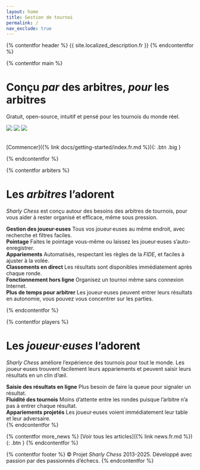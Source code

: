 ```yaml
---
layout: home
title: Gestion de tournoi
permalink: /
nav_exclude: true
---
```


{% contentfor header %}
{{ site.localized_description.fr }}
{% endcontentfor %}

{% contentfor main %}
# Conçu _par_ des arbitres, _pour_ les arbitres
Gratuit, open-source, intuitif et pensé pour les tournois du monde réel.

<div class="carousel" style="margin-bottom: 2rem">
  <img src="/assets/images/pairings.png">
  <img src="/assets/images/screen.png">
  <img src="/assets/images/result-modal-fr.png">
</div>

[Commencer]({% link docs/getting-started/index.fr.md %}){: .btn .big }

{% endcontentfor %}

{% contentfor arbiters %}
# Les _arbitres_ l’adorent
_Sharly Chess_ est conçu autour des besoins des arbitres de tournois, pour vous aider à rester organisé et efficace, même sous pression.

<div class="features-inline">
  <div class="feature-box">
    <strong>Gestion des joueur·euses</strong>
    Tous vos joueur·euses au même endroit, avec recherche et filtres faciles.
  </div>
  <div class="feature-box">
    <strong>Pointage</strong>
    Faites le pointage vous-même ou laissez les joueur·euses s’auto-enregistrer.
  </div>
  <div class="feature-box">
    <strong>Appariements</strong>
    Automatisés, respectant les règles de la <em>FIDE</em>, et faciles à ajuster à la volée.
  </div>
  <div class="feature-box">
    <strong>Classements en direct</strong>
    Les résultats sont disponibles immédiatement après chaque ronde.
  </div>
  <div class="feature-box">
    <strong>Fonctionnement hors ligne</strong>
    Organisez un tournoi même sans connexion Internet.
  </div>
  <div class="feature-box">
    <strong>Plus de temps pour arbitrer</strong>
    Les joueur·euses peuvent entrer leurs résultats en autonomie, vous pouvez vous concentrer sur les parties.
  </div>
</div>

{% endcontentfor %}

{% contentfor players %}
# Les _joueur·euses_ l’adorent
_Sharly Chess_ améliore l’expérience des tournois pour tout le monde.
Les joueur·euses trouvent facilement leurs appariements et peuvent saisir leurs résultats en un clin d’œil.

<div class="features-inline">
  <div class="feature-box">
    <strong>Saisie des résultats en ligne</strong>
    Plus besoin de faire la queue pour signaler un résultat.
  </div>
  <div class="feature-box">
    <strong>Fluidité des tournois</strong>
    Moins d’attente entre les rondes puisque l’arbitre n’a pas à entrer chaque résultat.
  </div>
  <div class="feature-box">
    <strong>Appariements projetés</strong>
    Les joueur·euses voient immédiatement leur table et leur adversaire.
  </div>
</div>
{% endcontentfor %}

{% contentfor more_news %}
[Voir tous les articles]({% link news.fr.md %}){: .btn }
{% endcontentfor %}

{% contentfor footer %}
&copy; Projet _Sharly Chess_ 2013-2025. Développé avec passion par des passionnés d’échecs.
{% endcontentfor %}
